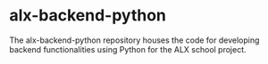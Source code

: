 # alx-backend-python
The alx-backend-python repository houses the code for developing backend functionalities using Python for the ALX school project.
